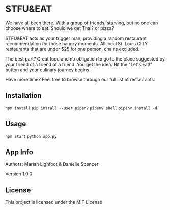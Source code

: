 # STFU&EAT
We have all been there. With a group of friends, starving, but no one can choose where to eat.
Should we get Thai? or pizza? 

STFU&EAT acts as your trigger man, providing a random restaurant recommendation for those hangry moments. 
All local St. Louis CITY restaurants that are under $25 for one person, chains excluded. 

The best part? Great food and no obligation to go to the place suggested by your friend of a friend of a friend.
You get the idea.
Hit the "Let's Eat!" button and your culinary journey begins.

Have more time? Feel free to browse through our full list of restaurants.

## Installation
```npm install```
```pip install --user pipenv```
```pipenv shell```
```pipenv install -d```

## Usage
```npm start```
```python app.py```

## App Info
Authors:
Mariah Lighfoot & Danielle Spencer

Version
1.0.0

## License
This project is licensed under the MIT License

